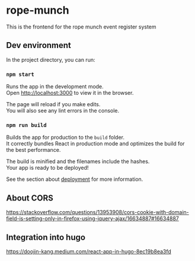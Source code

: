 # rope-munch
This is the frontend for the rope munch event register system

## Dev environment

In the project directory, you can run:

### `npm start`

Runs the app in the development mode.\
Open [http://localhost:3000](http://localhost:3000) to view it in the browser.

The page will reload if you make edits.\
You will also see any lint errors in the console.

### `npm run build`

Builds the app for production to the `build` folder.\
It correctly bundles React in production mode and optimizes the build for the best performance.

The build is minified and the filenames include the hashes.\
Your app is ready to be deployed!

See the section about [deployment](https://facebook.github.io/create-react-app/docs/deployment) for more information.


## About CORS
https://stackoverflow.com/questions/13953908/cors-cookie-with-domain-field-is-setting-only-in-firefox-using-jquery-ajax/16634887#16634887


## Integration into hugo 
https://doojin-kang.medium.com/react-app-in-hugo-8ec19b8ea3fd